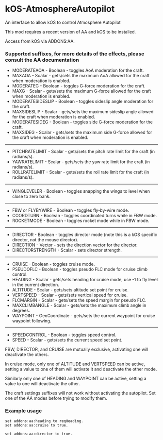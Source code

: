 # kOS-AtmosphereAutopilot
An interface to allow kOS to control Atmosphere Autopilot

This mod requires a recent version of AA and kOS to be installed.

Access from kOS via ADDONS:AA.

### Supported suffixes, for more details of the effects, please consult the AA documentation
- MODERATEAOA - Boolean - toggles AoA moderation for the craft.
- MAXAOA - Scalar - gets/sets the maximum AoA allowed for the craft when moderation is enabled.
- MODERATEG - Boolean - toggles G-force moderation for the craft.
- MAXG - Scalar - gets/sets the maximum G-force allowed for the craft when moderation is enabled.
- MODERATESIDESLIP - Boolean - toggles sideslip angle moderation for the craft.
- MAXSIDESLIP - Scalar - gets/sets the maximum sideslip angle allowed for the craft when moderation is enabled.
- MODERATESIDEG - Boolean - toggles side G-force moderation for the craft.
- MAXSIDEG - Scalar - gets/sets the maximum side G-force allowed for the craft when moderation is enabled.
---
- PITCHRATELIMIT - Scalar - gets/sets the pitch rate limit for the craft (in radians/s).
- YAWRATELIMIT - Scalar - gets/sets the yaw rate limit for the craft (in radians/s).
- ROLLRATELIMIT - Scalar - gets/sets the roll rate limit for the craft (in radians/s).
---
- WINGLEVELER - Boolean - toggles snapping the wings to level when close to zero bank.
---
- FBW or FLYBYWIRE - Boolean - toggles fly-by-wire mode.
- COORDTURN - Boolean - toggles coordinated turns while in FBW mode.
- ROCKETMODE - Boolean - toggles rocket mode while in FBW mode.
---
- DIRECTOR - Boolean - toggles director mode (note this is a kOS specific director, not the mouse director).
- DIRECTION - Vector - sets the direction vector for the director.
- DIRECTORSTRENGTH - Scalar - sets director strength.
---
- CRUISE - Boolean - toggles cruise mode.
- PSEUDOFLC - Boolean - toggles pseudo FLC mode for cruise climb control.
- HEADING - Scalar - gets/sets heading for cruise mode, use -1 to fly level in the current direction.
- ALTITUDE - Scalar - gets/sets altitude set point for cruise.
- VERTSPEED - Scalar - gets/sets vertical speed for cruise.
- FLCMARGIN - Scalar - gets/sets the speed margin for pseudo FLC.
- MAXCLIMBANGLE - Scalar - gets/sets the maximum climb angle in degrees.
- WAYPOINT - GeoCoordinate - gets/sets the current waypoint for cruise waypoint following.
---
- SPEEDCONTROL - Boolean - toggles speed control.
- SPEED - Scalar - gets/sets the current speed set point.


FBW, DIRECTOR, and CRUISE are mutually exclusive, activating one will deactivate the others. 

In cruise mode, only one of ALTITUDE and VERTSPEED can be active, setting a value to one of them will activate it and deactivate the other mode.

Similarly only one of HEADING and WAYPOINT can be active, setting a value to one will deactivate the other.


The craft settings suffixes will not work without activating the autopilot. Set one of the AA modes before trying to modify them.


### Example usage
```set addons:aa:altitude to reqAltitude.
set addons:aa:heading to reqHeading.
set addons:aa:cruise to true.
```

```set addons:aa:direction to heading(reqHeading, reqPitch):Vector.
set addons:aa:director to true.
```
